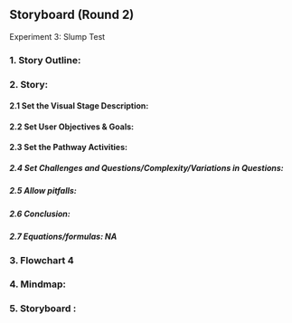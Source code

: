 ## Storyboard (Round 2)

Experiment 3: Slump Test 

### 1. Story Outline:

### 2. Story:

#### 2.1 Set the Visual Stage Description:

#### 2.2 Set User Objectives & Goals:

#### 2.3 Set the Pathway Activities:

##### 2.4 Set Challenges and Questions/Complexity/Variations in Questions:

##### 2.5 Allow pitfalls:

##### 2.6 Conclusion:

##### 2.7 Equations/formulas: NA

### 3. Flowchart 4

### 4. Mindmap:

### 5. Storyboard :
